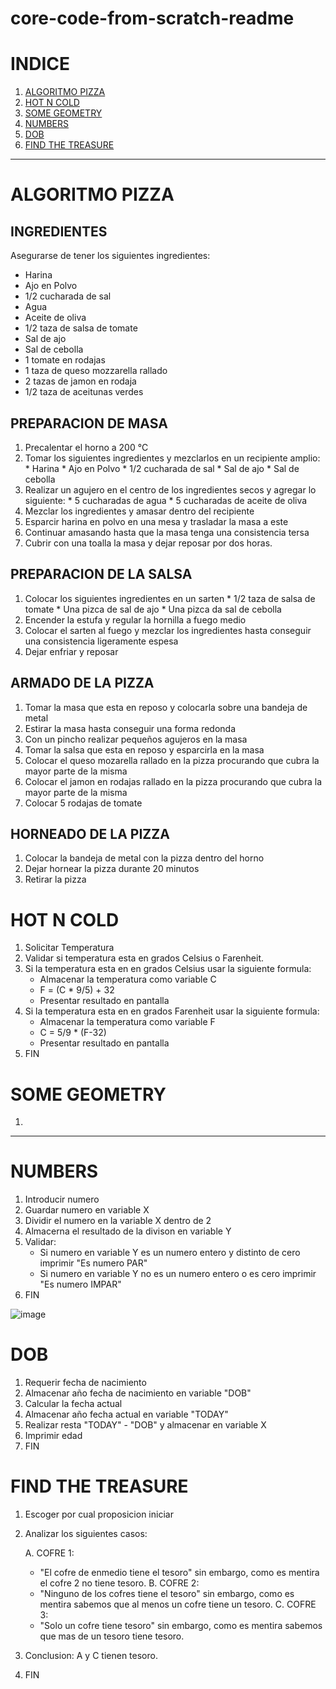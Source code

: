 # core-code-from-scratch-readme

# INDICE

1. [ALGORITMO PIZZA](https://github.com/dgraz0r/core-code-from-scratch-readme/blob/main/README.md#algoritmo-pizza) 
2. [HOT N COLD](https://github.com/dgraz0r/core-code-from-scratch-readme/blob/main/README.md#hot-n-cold)
3. [SOME GEOMETRY](https://github.com/dgraz0r/core-code-from-scratch-readme/blob/main/README.md#some-geometry)
4. [NUMBERS](https://github.com/dgraz0r/core-code-from-scratch-readme/blob/main/README.md#numbers)
5. [DOB](https://github.com/dgraz0r/core-code-from-scratch-readme/blob/main/README.md#dob)
6. [FIND THE TREASURE](https://github.com/dgraz0r/core-code-from-scratch-readme/blob/main/README.md#find-the-treasure)

--------------------------------------------------

# ALGORITMO PIZZA

## INGREDIENTES

Asegurarse de tener los siguientes ingredientes:
  * Harina
  * Ajo en Polvo
  * 1/2 cucharada de sal
  * Agua
  * Aceite de oliva
  * 1/2 taza de salsa de tomate
  * Sal de ajo
  * Sal de cebolla
  * 1 tomate en rodajas
  * 1 taza de queso mozzarella rallado
  * 2 tazas de jamon en rodaja
  * 1/2 taza de aceitunas verdes
  
## PREPARACION DE MASA 

  1. Precalentar el horno a 200 °C
  2. Tomar los siguientes ingredientes y mezclarlos en un recipiente amplio:
    * Harina
    * Ajo en Polvo
    * 1/2 cucharada de sal
    * Sal de ajo
    * Sal de cebolla
  3. Realizar un agujero en el centro de los ingredientes secos y agregar lo siguiente:
    * 5 cucharadas de agua
    * 5 cucharadas de aceite de oliva
  4. Mezclar los ingredientes y amasar dentro del recipiente
  5. Esparcir harina en polvo en una mesa y trasladar la masa a este
  6. Continuar amasando hasta que la masa tenga una consistencia tersa
  7. Cubrir con una toalla la masa y dejar reposar por dos horas.
  
## PREPARACION DE LA SALSA

  1. Colocar los siguientes ingredientes en un sarten
    * 1/2 taza de salsa de tomate
    * Una pizca de sal de ajo
    * Una pizca da sal de cebolla
  2. Encender la estufa y regular la hornilla a fuego medio
  3. Colocar el sarten al fuego y mezclar los ingredientes hasta conseguir una consistencia ligeramente espesa
  4. Dejar enfriar y reposar

## ARMADO DE LA PIZZA

  1. Tomar la masa que esta en reposo y colocarla sobre una bandeja de metal
  2. Estirar la masa hasta conseguir una forma redonda
  3. Con un pincho realizar pequeños agujeros en la masa
  4. Tomar la salsa que esta en reposo y esparcirla en la masa
  5. Colocar el queso mozarella rallado en la pizza procurando que cubra la mayor parte de la misma
  6. Colocar el jamon en rodajas rallado en la pizza procurando que cubra la mayor parte de la misma
  7. Colocar 5 rodajas de tomate
  
## HORNEADO DE LA PIZZA

  1. Colocar la bandeja de metal con la pizza dentro del horno
  2. Dejar hornear la pizza durante 20 minutos
  3. Retirar la pizza

# HOT N COLD

 1. Solicitar Temperatura
 2. Validar si temperatura esta en grados Celsius o Farenheit.
 3. Si la temperatura esta en en grados Celsius usar la siguiente formula:
     * Almacenar la temperatura como variable C
     * F = (C * 9/5) + 32
     * Presentar resultado en pantalla
 4. Si la temperatura esta en en grados Farenheit usar la siguiente formula:
     * Almacenar la temperatura como variable F
     * C = 5/9 * (F-32)
     * Presentar resultado en pantalla
 5. FIN

# SOME GEOMETRY

1.

----------------------------------------------------------------------------------------------------------------------------------------

# NUMBERS

 1. Introducir numero
 2. Guardar numero en variable X
 3. Dividir el numero en la variable X dentro de 2
 4. Almacerna el resultado de la divison en variable Y
 5. Validar:
    * Si numero en variable Y es un numero entero y distinto de cero imprimir "Es numero PAR"
    * Si numero en variable Y no es un numero entero o es cero imprimir "Es numero IMPAR"
 6. FIN

![image](https://user-images.githubusercontent.com/117783981/203881876-772f43aa-97cd-4b03-9913-37396a03258d.png)


# DOB

 1. Requerir fecha de nacimiento
 2. Almacenar año fecha de nacimiento en variable "DOB"
 3. Calcular la fecha actual
 4. Almacenar año fecha actual en variable "TODAY"
 5. Realizar resta "TODAY" - "DOB" y almacenar en variable X
 6. Imprimir edad
 7. FIN

# FIND THE TREASURE

 1. Escoger por cual proposicion iniciar
 2. Analizar los siguientes casos:
    
    A. COFRE 1:
       * "El cofre de enmedio tiene el tesoro" sin embargo, como es mentira el cofre 2 no tiene tesoro.
    B. COFRE 2:
       * "Ninguno de los cofres tiene el tesoro" sin embargo, como es mentira sabemos que al menos un cofre tiene un tesoro.
    C. COFRE 3:
       * "Solo un cofre tiene tesoro" sin embargo, como es mentira sabemos que mas de un tesoro tiene tesoro.
 3. Conclusion: A y C tienen tesoro.
 4. FIN   






  
  
  



